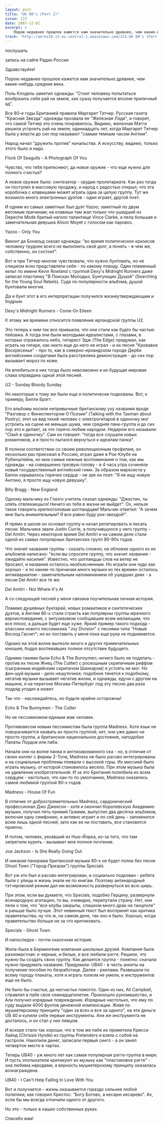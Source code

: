 ```yaml
---
layout: post
title: "UK 80's (Part 2)"
issue: 133
date: 2007-12-02
excerpt: >
    Порою недавнее прошлое кажется нам значительно древнее, чем какие-нибудь средние века.
track: "http://aerost8.s3.eu-central-1.amazonaws.com/133-UK 80's (Part 2).mp3"
---
```


послушать

запись на сайте Радио России

Здравствуйте!

Порою недавнее прошлое кажется нам значительно древнее, чем какие-нибудь средние века.

Поль Клодель заметил однажды: "Стоит человеку попытаться вообразить себе рай на земле, как сразу получается вполне приличный ад".

Все 80-е годы Британией правила Маргарет Тэтчер. Русская газета "Красная Звезда" однажды прозвала ее "Железная Лэди", и говорят, что самой Тетчер это очень понравилось. Видимо, железная Мэгги решила устроить рай на земле; одиннадцать лет, когда Маргарет Тэтчер была у власти до сих пор называют "самым темным часом Англии".

Народ начал "дружить против" начальства. А искусству, видимо, только этого было и надо.

Flock Of Seagulls - A Photograph Of You

Чувство, что тебя притесняют, да новое оружие - что еще нужно для полного счастья?

А новое оружие было: синтезатор - орудие пролетариата. Как раз тогда он поступил в массовую продажу, и народ с радостью открыл, что эта коробочка с клавишами может играть одна за целую группу. Тут же возникло много электронных дуэтов - один играет, другой поет.

И одним из самых заметных был дуэт Yazoo; заметный по двум весомым причинам; на клавиши там жал только что ушедший из Depeche Mode бритый наголо талантище Vince Clarke, а пела большая и замечательная девушка Alison Moyet с голосом как паровоз.

Yazoo - Only You

Виконт де Бональд сказал однажды: "во время политических кризисов человеку труднее всего не выполнить свой долг, а понять - в чем же, собственно, он состоит".

Вот и при Тэтчер многие чувствовали, что нужно бунтовать, но не слишком ясно представляли себе - по какому поводу. Один пламенный кельт по имени Kevin Rowland с группой Dexy's Midnight Runners даже записал пластинку "В Поисках Молодых, Бунтующих Душой" (Searching for the Young Soul Rebels). Судя по популярности альбома, душой бунтовали многие.

Да и бунт этот в его интерпретации получился жизнеутверждающим и бодрым.

Dexy's Midnight Runners - Come On Eileen

К этому же времени относится появление ирландской группы U2.

Это теперь к ним так все привыкли, что они стали как будто бы частью пейзажа. А тогда они были молодыми идеалистами, с глазами, в которых отражалось небо, гитарист Эдж (The Edge) придумал, как играть на гитаре, как никто еще до него не играл - и их песня "Кровавое Воскресенье" - про то, как в северно-ирландском городе Дерби английскими солдатами была расстреляна демонстрация - до сих пор вызывает мороз по коже.

Не влюбиться в них тогда было невозможно и их будущая мировая слава оправдана одной этой песней.

U2 - Sunday Bloody Sunday

Но некоторые к тому же были еще и политически подкованы. Вот, к примеру, Билли Брэгг.

Его альбомы носили непривычные британскому уху названия вроде "Разговор с Финиспектором О Поэзии" (Talking with the Taxman about Poetry); этот на вид тихий человек с электрогитарой в одиночку мог устроить на сцене не меньше шума, чем средняя панк-группа и до сих пор это и делает, за что горячо любим народом. Недаром его называли: "Clash в одиночку". Сам он говорит: "тогда все слушали новых романтиков, а я просто пытался вернуться к идеалам панка".

В полном соответствии со своим революционным профилем, он несколько раз приезжал в Россию, играл даже в Рок-Клубе на Рубинштейна, но мои самые нежные воспоминания о том, как мы однажды - на совершенно трезвую голову - в 4 часа утра сочиняли новый государственный английский гимн. За образом марксиста у Билли скрывалось горячее сердце - не зря он поет: "Я не ищу новую Англию, я просто ищу новую девушку".

Billy Bragg - New England

Одному мальчику из Глазго учитель сказал однажды: "Джастин, ты опять отвлекаешься! Ничего из тебя в жизни не выйдет". Ох, нельзя такое говорить крепкоголовым шотландцам! Мальчик ответил: "А зачем мне быть внимательным? Я все равно буду рок-звездой!".

И прямо в школе он основал группу и начал репетировать и писать песни. Мальчика звали Justin Currie, а получившуюся у него группу - Del Amitri. Через некоторое время Del Amitri и на самом деле стали одной из самых популярных британских групп 80-90х годов.

Что значит название группы - сказать сложно; на обложке одного из их альбомов написано: "если вы спросите группу, что значит название - ожидайте насилия". Известно, что шотландцы слов на ветер не бросают, и название осталось необъясненным. Но играли они чудо как хорошо - и по каким-то причинам много музыки из тех времен осталось антиквариатом - замечательным напоминанием об ушедших днях - а песни Del Amitri все те же.

Del Amitri - Not Where It's At

А со следующей песней у меня связана поучительная личная история.

Помимо душевных бунтарей, новых романтиков и синтетических дуэтов, в Англии 80-х стали страсть как популярны группы мрачного вероисповедания, с энтузиазмом сообщавшие всем желающим, что все плохо, а дальше будет еще хуже. Яркий пример такого подхода - классики нового пессимизма "Joy Division" с песнями типа "Новый Восход Гаснет"; но их поставить у меня пока еще рука не поднимается.

Однако на этой волне вылезло много и других примечательных юношей, бодро воспевавших полное отсутствие будущего.

Одними такими были Echo & The Bunnymen; ничего было не поделать - против их песни Жнец (The Cutter) с роскошным скрипичным риффом (сыгранным индийским скрипачом Шанкаром) я устоять не мог. Но фен-шуй музыки - дело нешуточное; подобное тянется к подобному, негатив музыки вызывает негатив жизни, и однажды, едучи с другом на машине, я на перегоне Москва-Петербург под эту песню два раза подряд угодил в кювет.

Так что - наслаждайтесь, но будьте крайне осторожны!

Echo & The Bunnymen - The Cutter

Но не пессимизмом единым жив человек.

Противовесом новым пессимистам была группа Madness. Хотя язык не поворачивается назвать их просто группой; нет, они уже давно не просто группа, а британское национальное достояние, наподобие Палаты Лордов или паба.

Начали они на волне панка и англизированного ска - но, в отличие от своих коллег с фирмы 2-Tone, Madness не было расово интегрированы и на социальные проблемы плевали с высокой горы. Их миссией было играть музыку, от которой становилось весело. При этом музыка была на удивление изобретательной. И за это Британия полюбила их всем сердцем - настолько, что как-то по умолчанию, Madness оказались самой любимой группой 80-х годов.

Madness - House Of Fun

В отличие от добростремительных Madness, сардонический профессионал Джо Джексон - хотя и окончил Королевскую Академию музыки, получил пять премий Грэмми, выпустил два десятка альбомов, включая одну симфонию, и активно играет и по сей день - запомнился всем лишь одной песней; зато как ее ни поставить, все становится приятно.

И потом, человек, уехавший из Нью-Йорка, из-за того, что там запретили курить - вызывает мое полное почтение.

Joe Jackson - Is She Really Going Out

И никакая панорама британской музыки 80-х не будет полна без песни Ghost Town ("Город-Призрак") группы Specials.

Вот уж кто был и расово интегрирован, и социально подкован - ребята были с улицы и жизнь знали не по книгам. Поэтому антинародный тэтчеровский режим дал им возможность развернуться во всю ширь.

При этом, если вы думаете, что Specials, подобно Герцену, развернули всенародную агитацию, то вы, очевидно, перепутали страну. Нет, они пели о том, что "все клубы закрыты, слишком много драк на танцполе" и раньше было лучше. Этот невинный текст был воспринят как критика правительства; ну что ж, на самом деле, так оно и было. Хорошо, когда правительство больше не за что критиковать.

Specials - Ghost Town

И напоследок - почти сказочная история.

Жила-была в Бермингеме компания школьных друзей. Компания была разномастная: и черные, и белые, и все любили рэгге. Решили, что нужно бы создать свою группу. Как делается группа - понятно: сначала нужно придумать название. Придумали: UB40 - в честь анкеты на получение пособия по безработице. Далее - реклама. Развешали по всему городу плакаты, хотя и играть толком не умели, и инструментов еще не было.

Не было бы счастья, да несчастье помогло. Один из них, Ali Campbell, справлял в пабе свое семнадцатилетие. Произошло рукомашество, и Али получил изрядные повреждения. Изрядные настолько, что ему по суду выдали 4000 фунтов денежной компенсации. Живя по мушкетерскому принципу "один за всех и все за одного", на эти деньги UB 40 и купили себе первые инструменты. Али же инструмента не досталось, и он стал у них певцом.

И вскоре стали так хороши, что в том же пабе их приметила Крисси Хайнд (Chrissie Hynde) из группы Pretenders и взяла с собой на гастроли. Накопили денег, записали первый сингл - а он занял четвертое место в чартах.

Теперь UB40 - уж много лет как самая популярная рэгге-группа в мире. И пусть злопыхатели критикуют их музыку как "пластиковое рэгге" - она любима народами, а верность мушкетерскому принципу оказалась вознаграждена.

UB40 - I Can't Help Falling In Love With You

Вот и получается - жизнь оказывается гораздо сильнее любой политики; как говорил Христос: "Богу Богово, а кесарю кесарево". Ах, если бы мы всегда отличали одного от другого.

Но это - только в наших собственных руках.

Спасибо вам!
